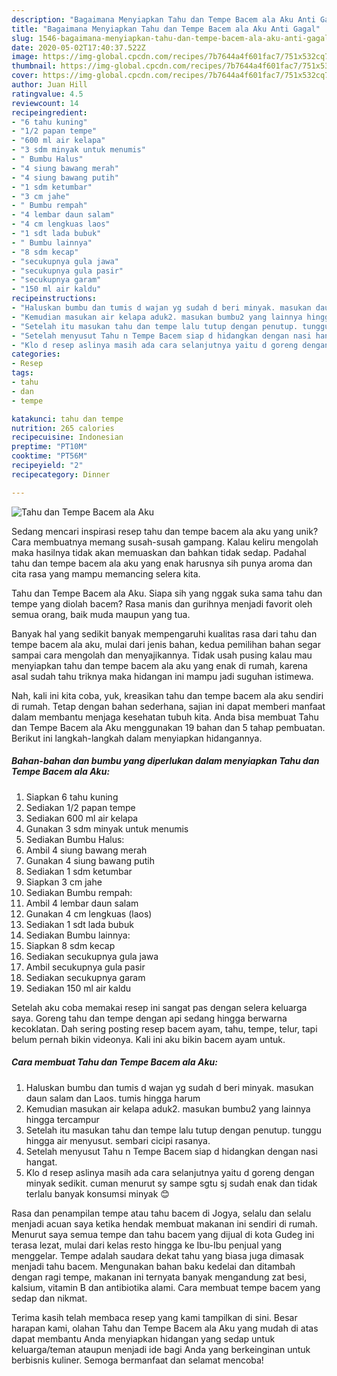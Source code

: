 ```yaml
---
description: "Bagaimana Menyiapkan Tahu dan Tempe Bacem ala Aku Anti Gagal"
title: "Bagaimana Menyiapkan Tahu dan Tempe Bacem ala Aku Anti Gagal"
slug: 1546-bagaimana-menyiapkan-tahu-dan-tempe-bacem-ala-aku-anti-gagal
date: 2020-05-02T17:40:37.522Z
image: https://img-global.cpcdn.com/recipes/7b7644a4f601fac7/751x532cq70/tahu-dan-tempe-bacem-ala-aku-foto-resep-utama.jpg
thumbnail: https://img-global.cpcdn.com/recipes/7b7644a4f601fac7/751x532cq70/tahu-dan-tempe-bacem-ala-aku-foto-resep-utama.jpg
cover: https://img-global.cpcdn.com/recipes/7b7644a4f601fac7/751x532cq70/tahu-dan-tempe-bacem-ala-aku-foto-resep-utama.jpg
author: Juan Hill
ratingvalue: 4.5
reviewcount: 14
recipeingredient:
- "6 tahu kuning"
- "1/2 papan tempe"
- "600 ml air kelapa"
- "3 sdm minyak untuk menumis"
- " Bumbu Halus"
- "4 siung bawang merah"
- "4 siung bawang putih"
- "1 sdm ketumbar"
- "3 cm jahe"
- " Bumbu rempah"
- "4 lembar daun salam"
- "4 cm lengkuas laos"
- "1 sdt lada bubuk"
- " Bumbu lainnya"
- "8 sdm kecap"
- "secukupnya gula jawa"
- "secukupnya gula pasir"
- "secukupnya garam"
- "150 ml air kaldu"
recipeinstructions:
- "Haluskan bumbu dan tumis d wajan yg sudah d beri minyak. masukan daun salam dan Laos. tumis hingga harum"
- "Kemudian masukan air kelapa aduk2. masukan bumbu2 yang lainnya hingga tercampur"
- "Setelah itu masukan tahu dan tempe lalu tutup dengan penutup. tunggu hingga air menyusut. sembari cicipi rasanya."
- "Setelah menyusut Tahu n Tempe Bacem siap d hidangkan dengan nasi hangat."
- "Klo d resep aslinya masih ada cara selanjutnya yaitu d goreng dengan minyak sedikit. cuman menurut sy sampe sgtu sj sudah enak dan tidak terlalu banyak konsumsi minyak 😊"
categories:
- Resep
tags:
- tahu
- dan
- tempe

katakunci: tahu dan tempe 
nutrition: 265 calories
recipecuisine: Indonesian
preptime: "PT10M"
cooktime: "PT56M"
recipeyield: "2"
recipecategory: Dinner

---
```



![Tahu dan Tempe Bacem ala Aku](https://img-global.cpcdn.com/recipes/7b7644a4f601fac7/751x532cq70/tahu-dan-tempe-bacem-ala-aku-foto-resep-utama.jpg)

Sedang mencari inspirasi resep tahu dan tempe bacem ala aku yang unik? Cara membuatnya memang susah-susah gampang. Kalau keliru mengolah maka hasilnya tidak akan memuaskan dan bahkan tidak sedap. Padahal tahu dan tempe bacem ala aku yang enak harusnya sih punya aroma dan cita rasa yang mampu memancing selera kita.

Tahu dan Tempe Bacem ala Aku. Siapa sih yang nggak suka sama tahu dan tempe yang diolah bacem? Rasa manis dan gurihnya menjadi favorit oleh semua orang, baik muda maupun yang tua.

Banyak hal yang sedikit banyak mempengaruhi kualitas rasa dari tahu dan tempe bacem ala aku, mulai dari jenis bahan, kedua pemilihan bahan segar sampai cara mengolah dan menyajikannya. Tidak usah pusing kalau mau menyiapkan tahu dan tempe bacem ala aku yang enak di rumah, karena asal sudah tahu triknya maka hidangan ini mampu jadi suguhan istimewa.


Nah, kali ini kita coba, yuk, kreasikan tahu dan tempe bacem ala aku sendiri di rumah. Tetap dengan bahan sederhana, sajian ini dapat memberi manfaat dalam membantu menjaga kesehatan tubuh kita. Anda bisa membuat Tahu dan Tempe Bacem ala Aku menggunakan 19 bahan dan 5 tahap pembuatan. Berikut ini langkah-langkah dalam menyiapkan hidangannya.

<!--inarticleads1-->

##### Bahan-bahan dan bumbu yang diperlukan dalam menyiapkan Tahu dan Tempe Bacem ala Aku:

1. Siapkan 6 tahu kuning
1. Sediakan 1/2 papan tempe
1. Sediakan 600 ml air kelapa
1. Gunakan 3 sdm minyak untuk menumis
1. Sediakan  Bumbu Halus:
1. Ambil 4 siung bawang merah
1. Gunakan 4 siung bawang putih
1. Sediakan 1 sdm ketumbar
1. Siapkan 3 cm jahe
1. Sediakan  Bumbu rempah:
1. Ambil 4 lembar daun salam
1. Gunakan 4 cm lengkuas (laos)
1. Sediakan 1 sdt lada bubuk
1. Sediakan  Bumbu lainnya:
1. Siapkan 8 sdm kecap
1. Sediakan secukupnya gula jawa
1. Ambil secukupnya gula pasir
1. Sediakan secukupnya garam
1. Sediakan 150 ml air kaldu


Setelah aku coba memakai resep ini sangat pas dengan selera keluarga saya. Goreng tahu dan tempe dengan api sedang hingga berwarna kecoklatan. Dah sering posting resep bacem ayam, tahu, tempe, telur, tapi belum pernah bikin videonya. Kali ini aku bikin bacem ayam untuk. 

<!--inarticleads2-->

##### Cara membuat Tahu dan Tempe Bacem ala Aku:

1. Haluskan bumbu dan tumis d wajan yg sudah d beri minyak. masukan daun salam dan Laos. tumis hingga harum
1. Kemudian masukan air kelapa aduk2. masukan bumbu2 yang lainnya hingga tercampur
1. Setelah itu masukan tahu dan tempe lalu tutup dengan penutup. tunggu hingga air menyusut. sembari cicipi rasanya.
1. Setelah menyusut Tahu n Tempe Bacem siap d hidangkan dengan nasi hangat.
1. Klo d resep aslinya masih ada cara selanjutnya yaitu d goreng dengan minyak sedikit. cuman menurut sy sampe sgtu sj sudah enak dan tidak terlalu banyak konsumsi minyak 😊


Rasa dan penampilan tempe atau tahu bacem di Jogya, selalu dan selalu menjadi acuan saya ketika hendak membuat makanan ini sendiri di rumah. Menurut saya semua tempe dan tahu bacem yang dijual di kota Gudeg ini terasa lezat, mulai dari kelas resto hingga ke Ibu-Ibu penjual yang menggelar. Tempe adalah saudara dekat tahu yang biasa juga dimasak menjadi tahu bacem. Mengunakan bahan baku kedelai dan ditambah dengan ragi tempe, makanan ini ternyata banyak mengandung zat besi, kalsium, vitamin B dan antibiotika alami. Cara membuat tempe bacem yang sedap dan nikmat. 

Terima kasih telah membaca resep yang kami tampilkan di sini. Besar harapan kami, olahan Tahu dan Tempe Bacem ala Aku yang mudah di atas dapat membantu Anda menyiapkan hidangan yang sedap untuk keluarga/teman ataupun menjadi ide bagi Anda yang berkeinginan untuk berbisnis kuliner. Semoga bermanfaat dan selamat mencoba!
